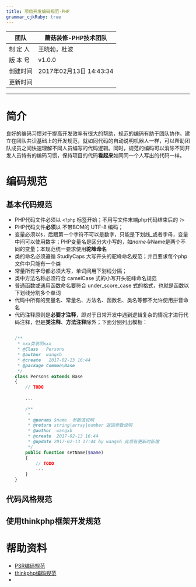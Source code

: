 ```yaml
---
title: 项目开发编码规范-PHP
grammar_cjkRuby: true
---
```


|   团队  |   蘑菇装修-PHP技术团队  |  
| --- | --- | 
|   制 定 人  |   王晓勃，杜波  |     
|   版 本 号 |   v1.0.0  |     
|   创建时间  |   2017年02月13日 14:43:34  |    
|   更新时间  |    |

____

# 简介
良好的编码习惯对于提高开发效率有很大的帮助，规范的编码有助于团队协作。建立在团队共识基础上的开发规范，就如同代码的自动说明机器人一样，可以帮助团队成员之间快速理解不同人员编写的代码逻辑。同时，规范的编码可以消除不同开发人员特有的编码习惯，保持项目的代码**看起来**如同同一个人写出的代码一样。

# 编码规范

## 基本代码规范
* PHP代码文件必须以 `<?php`  标签开始；不用写文件末端php代码结束后的 `?>`
* PHP代码文件**必须**以 不带BOM的 UTF-8 编码；
* 变量必须以`$`，后跟第一个字符不可以是数字，只能是下划线_或者字母，变量中间可以使用数字；PHP变量名是区分大小写的，如$name与$Name是两个不同的变量；本规范统一要求使用**驼峰命名**  
* 类的命名必须遵循 StudlyCaps 大写开头的驼峰命名规范；并且要求每个php文件中只能有一个类
* 常量所有字母都必须大写，单词间用下划线分隔；
* 类中方法名称必须符合 camelCase 式的小写开头驼峰命名规范
* 普通函数或通用函数命名要符合 under_score_case 式的格式，也就是函数以下划线分割多个单词
* 代码中所有的变量名、常量名、方法名、函数名、类名等都不允许使用拼音命名
*  代码注释原则是**必要才注释**，即对于日常开发中遇到逻辑复杂的情况才进行代码注释，但是**类注释**、**方法注释**除外；下面分别列出模板：
	```php
	
	/**
	 * xxx类说明xxx
	 * @Class   Persons
	 * @author  wangxb
	 * @create   2017-02-13 16:44
	 * @package Common\Base
	 */
	class Persons extends Base
	{
		// TODO
		
		...
		
		/**
		 * 
		 * @params $name  参数值说明
		 * @return string|array|number 返回参数说明
		 * @author  wangxb
		 * @create  2017-02-13 16:44
		 * @update 2017-02-13 17:44 by wangxb 此项有更新时新增
		 */
		public function setName($name)
		{
			// TODO
			...
		}
	}
	```


## 代码风格规范


## 使用thinkphp框架开发规范

# 帮助资料

* [PSR编码规范](https://github.com/wxb/phpLab/tree/master/PSR)
* [thinkphp编码规范](http://document.thinkphp.cn/manual_3_2.html#develop_standard)
* 




